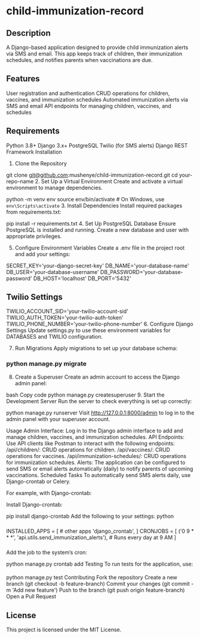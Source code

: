 # child-immunization-record
## Description
A Django-based application designed to provide child immunization alerts via SMS and email. This app keeps track of children, their immunization schedules, and notifies parents when vaccinations are due.

## Features
User registration and authentication
CRUD operations for children, vaccines, and immunization schedules
Automated immunization alerts via SMS and email
API endpoints for managing children, vaccines, and schedules
## Requirements
Python 3.8+
Django 3.x+
PostgreSQL
Twilio (for SMS alerts)
Django REST Framework
Installation
1. Clone the Repository

git clone git@github.com:mushenye/child-immunization-record.git
cd your-repo-name
2. Set Up a Virtual Environment
Create and activate a virtual environment to manage dependencies.

python -m venv env
source env/bin/activate  # On Windows, use `env\Scripts\activate`
3. Install Dependencies
Install required packages from requirements.txt:


pip install -r requirements.txt
4. Set Up PostgreSQL Database
Ensure PostgreSQL is installed and running. Create a new database and user with appropriate privileges.

5. Configure Environment Variables
Create a .env file in the project root and add your settings:



SECRET_KEY='your-django-secret-key'
DB_NAME='your-database-name'
DB_USER='your-database-username'
DB_PASSWORD='your-database-password'
DB_HOST='localhost'
DB_PORT='5432'

## Twilio Settings
TWILIO_ACCOUNT_SID='your-twilio-account-sid'
TWILIO_AUTH_TOKEN='your-twilio-auth-token'
TWILIO_PHONE_NUMBER='your-twilio-phone-number'
6. Configure Django Settings
Update settings.py to use these environment variables for DATABASES and TWILIO configuration.

7. Run Migrations
Apply migrations to set up your database schema:

### python manage.py migrate
8. Create a Superuser
Create an admin account to access the Django admin panel:

bash
Copy code
python manage.py createsuperuser
9. Start the Development Server
Run the server to check everything is set up correctly:



python manage.py runserver
Visit http://127.0.0.1:8000/admin to log in to the admin panel with your superuser account.

Usage
Admin Interface: Log in to the Django admin interface to add and manage children, vaccines, and immunization schedules.
API Endpoints: Use API clients like Postman to interact with the following endpoints:
/api/children/: CRUD operations for children.
/api/vaccines/: CRUD operations for vaccines.
/api/immunization-schedules/: CRUD operations for immunization schedules.
Alerts: The application can be configured to send SMS or email alerts automatically (daily) to notify parents of upcoming vaccinations.
Scheduled Tasks
To automatically send SMS alerts daily, use Django-crontab or Celery.

For example, with Django-crontab:

Install Django-crontab:


pip install django-crontab
Add the following to your settings:
python

###
INSTALLED_APPS = [
    # other apps
    'django_crontab',
]
CRONJOBS = [
    ('0 9 * * *', 'api.utils.send_immunization_alerts'),  # Runs every day at 9 AM
]
###
Add the job to the system’s cron:

python manage.py crontab add
Testing
To run tests for the application, use:

####
python manage.py test
Contributing
Fork the repository
Create a new branch (git checkout -b feature-branch)
Commit your changes (git commit -m 'Add new feature')
Push to the branch (git push origin feature-branch)
Open a Pull Request
####
## License
This project is licensed under the MIT License.